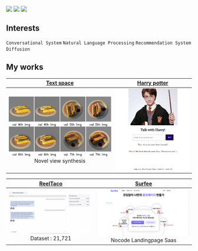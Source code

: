 <img src="https://img.shields.io/badge/Python-3776AB?style=flat-square&logo=python&logoColor=white"/> <img src="https://img.shields.io/badge/Pytorch-EE4C2C?style=flat-square&logo=pytorch&logoColor=white"/> <img src="https://img.shields.io/badge/React-61DAFB?style=flat-square&logo=react&logoColor=white"/>

<h2>Interests</h2>
<code>Conversational System</code>
<code>Natural Language Processing</code>
<code>Recommendation System</code>
<code>Diffusion</code>

<br />
<h2>My works</h2>

| <a href="https://github.com/thxxx/TextualSpace">Text space</a> | <a href="https://github.com/thxxx/potters">Harry potter</a> |
| :------------------------------------------------------------: | :---------------------------------------------------------: |
|     <img src="./hotdog.png" /><br /> Novel view synthesis      |                 <img src="./potter.png" />                  |

| <a href="https://github.com/thxxx/crs">ReelTaco</a> |   <a href="https://github.com/thxxx/kiwi">Surfee</a>   |
| :-------------------------------------------------: | :----------------------------------------------------: |
|   <img src="./reeltaco.png"><br/>Dataset : 21,721   | <img src="./surfee.png" /><br/>Nocode Landingpage Saas |
